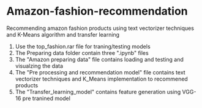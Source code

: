 # Amazon-fashion-recommendation
Recommending amazon fashion products using text vectorizer techniques and K-Means algorithm and transfer learning

1. Use the top_fashion.rar file for traning/testing models
2. The Preparing data folder contain three ".ipynb" files
3. The "Amazon preparing data" file contains loading and testing and visualzing the data
4. The "Pre processing and recommendation model" file contains text vectorizer techniques and K_Means implementation to recommened products
5. The "Transfer_learning_model" contains feature generation using VGG-16 pre tranined model
